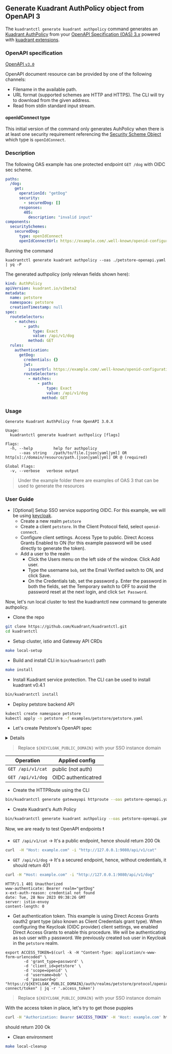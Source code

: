 ## Generate Kuadrant AuthPolicy object from OpenAPI 3

The `kuadrantctl generate kuadrant authpolicy` command generates an [Kuadrant AuthPolicy](https://github.com/Kuadrant/kuadrant-operator/blob/v0.4.1/doc/auth.md)
from your [OpenAPI Specification (OAS) 3.x](https://github.com/OAI/OpenAPI-Specification/blob/main/versions/3.0.2.md) powered with [kuadrant extensions](openapi-kuadrant-extensions.md).

### OpenAPI specification

[OpenAPI `v3.0`](https://github.com/OAI/OpenAPI-Specification/blob/main/versions/3.0.3.md)

OpenAPI document resource can be provided by one of the following channels:
* Filename in the available path.
* URL format (supported schemes are HTTP and HTTPS). The CLI will try to download from the given address.
* Read from stdin standard input stream.

#### openIdConnect type
This initial version of the command only generates AuhPolicy when there is at least one security requirement referencing the
[Security Scheme Object](https://github.com/OAI/OpenAPI-Specification/blob/main/versions/3.0.3.md#security-scheme-object) which type is `openIdConnect`.

### Description

The following OAS example has one protected endpoint `GET /dog` with OIDC sec scheme.

```yaml
paths:
  /dog:
    get:
      operationId: "getDog"
      security:
        - securedDog: []
      responses:
        405:
          description: "invalid input"
components:
  securitySchemes:
    securedDog:
      type: openIdConnect
      openIdConnectUrl: https://example.com/.well-known/openid-configuration
```

Running the command

```
kuadrantctl generate kuadrant authpolicy --oas ./petstore-openapi.yaml  | yq -P
```

The generated authpolicy (only relevan fields shown here):

```yaml
kind: AuthPolicy
apiVersion: kuadrant.io/v1beta2
metadata:
  name: petstore
  namespace: petstore
  creationTimestamp: null
spec:
  routeSelectors:
    - matches:
        - path:
            type: Exact
            value: /api/v1/dog
          method: GET
  rules:
    authentication:
      getDog:
        credentials: {}
        jwt:
          issuerUrl: https://example.com/.well-known/openid-configuration
        routeSelectors:
          - matches:
              - path:
                  type: Exact
                  value: /api/v1/dog
                method: GET
```

### Usage

```shell
Generate Kuadrant AuthPolicy from OpenAPI 3.0.X

Usage:
  kuadrantctl generate kuadrant authpolicy [flags]

Flags:
  -h, --help         help for authpolicy
      --oas string   /path/to/file.[json|yaml|yml] OR http[s]://domain/resource/path.[json|yaml|yml] OR @ (required)

Global Flags:
  -v, --verbose   verbose output
```

> Under the example folder there are examples of OAS 3 that can be used to generate the resources

### User Guide

* [Optional] Setup SSO service supporting OIDC. For this example, we will be using [keycloak](https://www.keycloak.org).
  * Create a new realm `petstore`
  * Create a client `petstore`. In the Client Protocol field, select `openid-connect`.
  * Configure client settings. Access Type to public. Direct Access Grants Enabled to ON (for this example password will be used directly to generate the token).
  * Add a user to the realm
    * Click the Users menu on the left side of the window.  Click Add user.
    * Type the username `bob`, set the Email Verified switch to ON, and click Save.
    * On the Credentials tab, set the password `p`. Enter the password in both the fields, set the Temporary switch to OFF to avoid the password reset at the next login, and click `Set Password`.

Now, let's run local cluster to test the kuadrantctl new command to generate authpolicy.

* Clone the repo

```bash
git clone https://github.com/Kuadrant/kuadrantctl.git
cd kuadrantctl
```

* Setup cluster, istio and Gateway API CRDs

```bash
make local-setup
```

* Build and install CLI in `bin/kuadrantctl` path

```bash
make install
```

* Install Kuadrant service protection. The CLI can be used to install kuadrant v0.4.1

```bash
bin/kuadrantctl install
```

* Deploy petstore backend API

```bash
kubectl create namespace petstore
kubectl apply -n petstore -f examples/petstore/petstore.yaml
```

* Let's create Petstore's OpenAPI spec

<details>

```yaml
cat <<EOF >petstore-openapi.yaml
---
openapi: "3.0.3"
info:
  title: "Pet Store API"
  version: "1.0.0"
  x-kuadrant:
    route:
      name: "petstore"
      namespace: "petstore"
      hostnames:
        - example.com
      parentRefs:
        - name: istio-ingressgateway
          namespace: istio-system
servers:
  - url: https://example.io/api/v1
paths:
  /cat:
    x-kuadrant:
      backendRefs:
        - name: petstore
          port: 80
          namespace: petstore
    get:  # public (not auth)
      operationId: "getCat"
      responses:
        405:
          description: "invalid input"
  /dog:
    x-kuadrant:
      backendRefs:
        - name: petstore
          port: 80
          namespace: petstore
    get:  # secured
      operationId: "getDog"
      security:
        - openIdConnect: []
      responses:
        405:
          description: "invalid input"
components:
  securitySchemes:
    openIdConnect:
      type: openIdConnect
      openIdConnectUrl: https://${KEYCLOAK_PUBLIC_DOMAIN}/auth/realms/petstore
EOF
```
</details>

> Replace `${KEYCLOAK_PUBLIC_DOMAIN}` with your SSO instance domain

| Operation | Applied config |
| --- | --- |
| `GET /api/v1/cat` | public (not auth) |
| `GET /api/v1/dog` | OIDC authenticatred  |

* Create the HTTPRoute using the CLI
```bash
bin/kuadrantctl generate gatewayapi httproute --oas petstore-openapi.yaml | kubectl apply -n petstore -f -
```

* Create Kuadrant's Auth Policy
```bash
bin/kuadrantctl generate kuadrant authpolicy --oas petstore-openapi.yaml | kubectl apply -n petstore -f -
```

Now, we are ready to test OpenAPI endpoints :exclamation:

- `GET /api/v1/cat` -> It's a public endpoint, hence should return 200 Ok
```bash
curl  -H "Host: example.com" -i "http://127.0.0.1:9080/api/v1/cat"
```
- `GET /api/v1/dog` -> It's a secured endpoint, hence, without credentials, it should return 401
```bash
curl -H "Host: example.com" -i "http://127.0.0.1:9080/api/v1/dog"
```
```
HTTP/1.1 401 Unauthorized
www-authenticate: Bearer realm="getDog"
x-ext-auth-reason: credential not found
date: Tue, 28 Nov 2023 09:38:26 GMT
server: istio-envoy
content-length: 0
```
- Get authentication token. This example is using Direct Access Grants oauth2 grant type (also known as Client Credentials grant type). When configuring the Keycloak (OIDC provider) client settings, we enabled Direct Access Grants to enable this procedure. We will be authenticating as `bob` user with `p` password. We previously created `bob` user in Keycloak in the `petstore` realm.
```
export ACCESS_TOKEN=$(curl -k -H "Content-Type: application/x-www-form-urlencoded" \
        -d 'grant_type=password' \
        -d 'client_id=petstore' \
        -d 'scope=openid' \
        -d 'username=bob' \
        -d 'password=p' "https://${KEYCLOAK_PUBLIC_DOMAIN}/auth/realms/petstore/protocol/openid-connect/token" | jq -r '.access_token')
```
> Replace `${KEYCLOAK_PUBLIC_DOMAIN}` with your SSO instance domain

With the access token in place, let's try to get those puppies

```bash
curl -H "Authorization: Bearer $ACCESS_TOKEN" -H 'Host: example.com' http://127.0.0.1:9080/api/v1/dog -i
```
should return 200 Ok

* Clean environment
```bash
make local-cleanup
```
